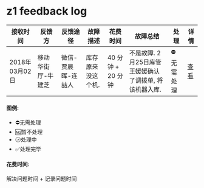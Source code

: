 # z1 feedback log

|接收时间|反馈方|反馈途径|故障描述|花费时间|故障总结|处理|详情|
|------|------|------|-------|------|-------|---|---|
|2018年03月02日|移动华街厅-牛建芝|微信-贾晨晖-连喆人|库存原来没这个机.|40 分钟 + 20 分钟|不是故障. 2月25日库管王媛媛确认了调拨单, 将该机器入库.|⛔️无需处理|[查看](./original-log/2018/1-03-02)|


#### 图例:
- ⛔️无需处理
- 🆖暂不处理
- 🕞处理中
- ✅处理完毕

#### 花费时间:
解决问题时间 + 记录问题时间
